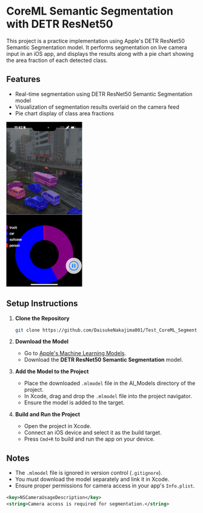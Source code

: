 # CoreML Semantic Segmentation with DETR ResNet50

This project is a practice implementation using Apple's DETR ResNet50 Semantic Segmentation model. It performs segmentation on live camera input in an iOS app, and displays the results along with a pie chart showing the area fraction of each detected class.

## Features
- Real-time segmentation using DETR ResNet50 Semantic Segmentation model
- Visualization of segmentation results overlaid on the camera feed
- Pie chart display of class area fractions

![App Screenshot](screenshot.png)


## Setup Instructions

1. **Clone the Repository**
   ```bash
   git clone https://github.com/DaisukeNakajima001/Test_CoreML_Segmentation_and_Drow_AreaFraction_Graph.git
   ```

2. **Download the Model**
   - Go to [Apple's Machine Learning Models](https://developer.apple.com/machine-learning/models/).
   - Download the **DETR ResNet50 Semantic Segmentation** model.

3. **Add the Model to the Project**
   - Place the downloaded `.mlmodel` file in the AI_Models directory of the project.
   - In Xcode, drag and drop the `.mlmodel` file into the project navigator.
   - Ensure the model is added to the target.

4. **Build and Run the Project**
   - Open the project in Xcode.
   - Connect an iOS device and select it as the build target.
   - Press `Cmd+R` to build and run the app on your device.

## Notes
- The `.mlmodel` file is ignored in version control (`.gitignore`).
- You must download the model separately and link it in Xcode.
- Ensure proper permissions for camera access in your app's `Info.plist`.

```xml
<key>NSCameraUsageDescription</key>
<string>Camera access is required for segmentation.</string>
```
